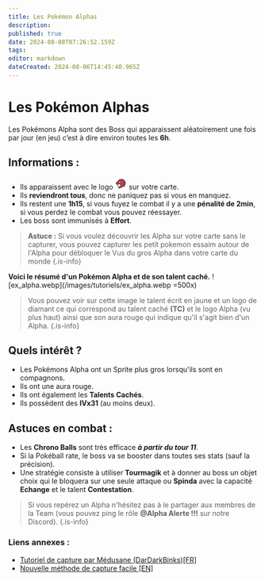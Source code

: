 ```yaml
---
title: Les Pokémon Alphas
description: 
published: true
date: 2024-08-08T07:26:52.159Z
tags: 
editor: markdown
dateCreated: 2024-08-06T14:45:40.965Z
---
```


# Les Pokémon Alphas
Les Pokémons Alpha sont des Boss qui apparaissent aléatoirement une fois par jour (en jeu) c’est à dire environ toutes les **6h**.

## Informations :

* Ils apparaissent avec le logo ![alpha.webp](/images/tutoriels/alpha.webp) sur votre carte.
* Ils **reviendront tous**, donc ne paniquez pas si vous en manquez.
* Ils restent une **1h15**, si vous fuyez le combat il y a une **pénalité de 2min**, si vous  perdez le combat vous pouvez réessayer.
* Les boss sont immunisés à **Effort**.

>**Astuce :** Si vous voulez découvrir les Alpha sur votre carte sans le capturer, vous pouvez capturer les petit pokemon essaim autour de l'Alpha pour débloquer le Vus du gros Alpha dans votre carte du monde
{.is-info}

**Voici le résumé d'un Pokémon Alpha et de son talent caché.**
![ex_alpha.webp](/images/tutoriels/ex_alpha.webp =500x)
>Vous pouvez voir sur cette image le talent écrit en jaune et un logo de diamant ce qui correspond au talent caché **(TC)** et le logo Alpha (vu plus haut) ainsi que son aura rouge qui indique qu'il s'agit bien d'un Alpha.
{.is-info}


## Quels intérêt ?

* Les Pokémons Alpha ont un Sprite plus gros lorsqu'ils sont en compagnons.
* Ils ont une aura rouge.
* Ils ont également les **Talents Cachés**.
* Ils possèdent des **IVx31** (au moins deux).

## Astuces en combat :

* Les **Chrono Balls** sont très efficace ***à partir du tour 11***.
* Si la Pokéball rate, le boss va se booster dans toutes ses stats (sauf la précision).
* Une stratégie consiste à utiliser **Tourmagik** et à donner au boss un objet choix qui le bloquera sur une seule attaque ou **Spinda** avec la capacité **Echange** et le talent **Contestation**.

> Si vous repérez un Alpha n'hésitez pas à le partager aux membres de la Team (vous pouvez ping le rôle **@Alpha Alerte !!!** sur notre Discord).
{.is-info}

### Liens annexes :
* [Tutoriel de capture par Médusane (DarDarkBinks)[FR]](https://www.youtube.com/watch?v=oSkjr1FGFsg)
* [Nouvelle méthode de capture facile [EN]](https://www.youtube.com/watch?v=Qs19WMfVDhc)